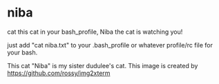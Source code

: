 # niba
cat this cat in your bash_profile, Niba the cat is watching you!

just add "cat niba.txt" to your .bash_profile or whatever profile/rc file for your bash.

This cat "Niba" is my sister dudulee's cat. This image is created by <https://github.com/rossy/img2xterm>
